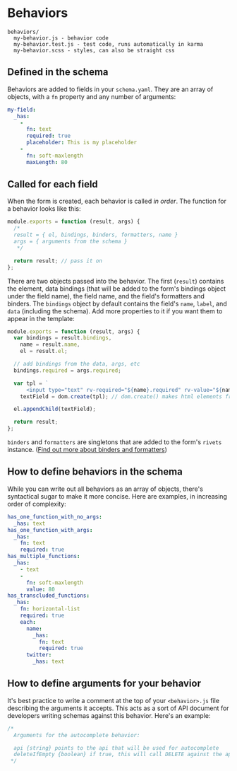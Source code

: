 # Behaviors

```
behaviors/
  my-behavior.js - behavior code
  my-behavior.test.js - test code, runs automatically in karma
  my-behavior.scss - styles, can also be straight css
```

## Defined in the schema

Behaviors are added to fields in your `schema.yaml`. They are an array of objects, with a `fn` property and any number of arguments:

```yaml
my-field:
  _has:
    -
      fn: text
      required: true
      placeholder: This is my placeholder
    -
      fn: soft-maxlength
      maxLength: 80
```

## Called for each field

When the form is created, each behavior is called *in order*. The function for a behavior looks like this:

```js
module.exports = function (result, args) {
  /*
  result = { el, bindings, binders, formatters, name }
  args = { arguments from the schema }
   */

  return result; // pass it on
};
```

There are two objects passed into the behavior. The first (`result`) contains the element, data bindings (that will be added to the form's bindings object under the field name), the field name, and the field's formatters and binders. The `bindings` object by default contains the field's `name`, `label`, and `data` (including the schema). Add more properties to it if you want them to appear in the template:

```js
module.exports = function (result, args) {
  var bindings = result.bindings,
    name = result.name,
    el = result.el;

  // add bindings from the data, args, etc
  bindings.required = args.required;

  var tpl = `
      <input type="text" rv-required="${name}.required" rv-value="${name}.data.value" />`,
    textField = dom.create(tpl); // dom.create() makes html elements from strings

  el.appendChild(textField);

  return result;
};
```

`binders` and `formatters` are singletons that are added to the form's `rivets` instance. ([Find out more about binders and formatters](http://rivetsjs.com/docs/guide/#binders))

## How to define behaviors in the schema

While you can write out all behaviors as an array of objects, there's syntactical sugar to make it more concise. Here are examples, in increasing order of complexity:

```yaml
has_one_function_with_no_args:
  _has: text
has_one_function_with_args:
  _has:
    fn: text
    required: true
has_multiple_functions:
  _has:
    - text
    -
      fn: soft-maxlength
      value: 80
has_transcluded_functions:
  _has:
    fn: horizontal-list
    required: true
    each:
      name:
        _has:
          fn: text
          required: true
      twitter:
        _has: text
```

## How to define arguments for your behavior

It's best practice to write a comment at the top of your `<behavior>.js` file describing the arguments it accepts. This acts as a sort of API document for developers writing schemas against this behavior. Here's an example:

```js
/*
  Arguments for the autocomplete behavior:

  api {string} points to the api that will be used for autocomplete
  deleteIfEmpty {boolean} if true, this will call DELETE against the api when you delete an item
 */
```
